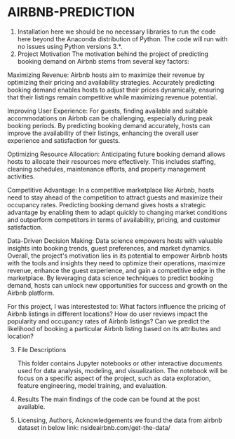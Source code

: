 # AIRBNB-PREDICTION
1. Installation
   here we should be no necessary libraries to run the code here beyond the Anaconda distribution of Python.
   The code will run with no issues using Python versions 3.*.
2. Project Motivation
   The motivation behind the project of predicting booking demand on Airbnb stems from several key factors:
   
Maximizing Revenue: Airbnb hosts aim to maximize their revenue by optimizing their pricing and availability strategies. Accurately predicting booking demand enables hosts to adjust their prices dynamically, ensuring that their listings remain competitive while maximizing revenue potential.

Improving User Experience: For guests, finding available and suitable accommodations on Airbnb can be challenging, especially during peak booking periods. By predicting booking demand accurately, hosts can improve the availability of their listings, enhancing the overall user experience and satisfaction for guests.

Optimizing Resource Allocation: Anticipating future booking demand allows hosts to allocate their resources more effectively. This includes staffing, cleaning schedules, maintenance efforts, and property management activities.

Competitive Advantage: In a competitive marketplace like Airbnb, hosts need to stay ahead of the competition to attract guests and maximize their occupancy rates. Predicting booking demand gives hosts a strategic advantage by enabling them to adapt quickly to changing market conditions and outperform competitors in terms of availability, pricing, and customer satisfaction.

Data-Driven Decision Making: Data science empowers hosts with valuable insights into booking trends, guest preferences, and market dynamics.
Overall, the project's motivation lies in its potential to empower Airbnb hosts with the tools and insights they need to optimize their operations, maximize revenue, enhance the guest experience, and gain a competitive edge in the marketplace. By leveraging data science techniques to predict booking demand, hosts can unlock new opportunities for success and growth on the Airbnb platform.

For this project, I was interestested to:
What factors influence the pricing of Airbnb listings in different locations?
How do user reviews impact the popularity and occupancy rates of Airbnb listings?
Can we predict the likelihood of booking a particular Airbnb listing based on its attributes and location?

3. File Descriptions

   This folder contains Jupyter notebooks or other interactive documents used for data analysis, modeling, and visualization.
   The notebook will be focus on a specific aspect of the project, such as data exploration, feature engineering, model training, and evaluation.

4.  Results
   The main findings of the code can be found at the post available.
5. Licensing, Authors, Acknowledgements
   we found the data from airbnb dataset in below link: nsideairbnb.com/get-the-data/




